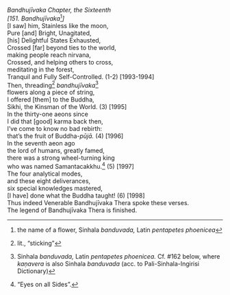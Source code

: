 *Bandhujīvaka Chapter, the Sixteenth*  
*\[151. Bandhujīvaka*[^1]*\]*  
\[I saw\] him, Stainless like the moon,  
Pure \[and\] Bright, Unagitated,  
\[his\] Delightful States Exhausted,  
Crossed \[far\] beyond ties to the world,  
making people reach nirvana,  
Crossed, and helping others to cross,  
meditating in the forest,  
Tranquil and Fully Self-Controlled. (1-2) \[1993-1994\]  
Then, threading[^2] *bandhujīvaka*[^3]  
flowers along a piece of string,  
I offered \[them\] to the Buddha,  
Sikhi, the Kinsman of the World. (3) \[1995\]  
In the thirty-one aeons since  
I did that \[good\] karma back then,  
I’ve come to know no bad rebirth:  
that’s the fruit of Buddha-*pūjā.* (4) \[1996\]  
In the seventh aeon ago  
the lord of humans, greatly famed,  
there was a strong wheel-turning king  
who was named Samantacakkhu.[^4] (5) \[1997\]  
The four analytical modes,  
and these eight deliverances,  
six special knowledges mastered,  
\[I have\] done what the Buddha taught! (6) \[1998\]  
Thus indeed Venerable Bandhujīvaka Thera spoke these verses.  
The legend of Bandhujīvaka Thera is finished.  
[^1]: the name of a flower, Sinhala *banduvada,* Latin *pentapetes
    phoenicea*  
[^2]: lit., “sticking”  
[^3]: Sinhala *banduvada,* Latin *pentapetes phoenicea.* Cf. \#162
    below, where *kaṇavera* is also Sinhala *banduvada* (acc. to
    Pali-Sinhala-Ingirisi Dictionary)  
[^4]: “Eyes on all Sides”.
